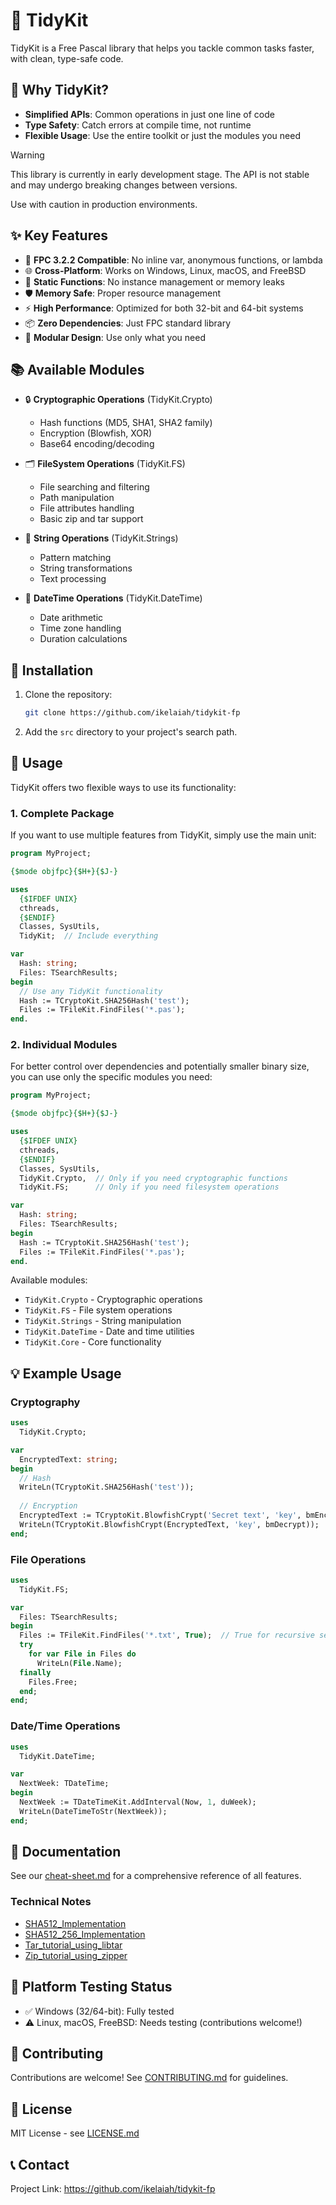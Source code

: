 # 🧰 TidyKit

TidyKit is a Free Pascal library that helps you tackle common tasks faster, with clean, type-safe code.

## 🎯 Why TidyKit?

- **Simplified APIs**: Common operations in just one line of code
- **Type Safety**: Catch errors at compile time, not runtime
- **Flexible Usage**: Use the entire toolkit or just the modules you need

> [!WARNING]
> This library is currently in early development stage. The API is not stable and may undergo breaking changes between versions. 
> 
> Use with caution in production environments.

## ✨ Key Features

- 🎯 **FPC 3.2.2 Compatible**: No inline var, anonymous functions, or lambda
- 🌐 **Cross-Platform**: Works on Windows, Linux, macOS, and FreeBSD
- 🧱 **Static Functions**: No instance management or memory leaks
- 🛡️ **Memory Safe**: Proper resource management
- ⚡ **High Performance**: Optimized for both 32-bit and 64-bit systems
- 📦 **Zero Dependencies**: Just FPC standard library
- 🔄 **Modular Design**: Use only what you need

## 📚 Available Modules

- 🔒 **Cryptographic Operations** (TidyKit.Crypto)
  - Hash functions (MD5, SHA1, SHA2 family)
  - Encryption (Blowfish, XOR)
  - Base64 encoding/decoding

- 🗂️ **FileSystem Operations** (TidyKit.FS)
  - File searching and filtering
  - Path manipulation
  - File attributes handling
  - Basic zip and tar support

- 📝 **String Operations** (TidyKit.Strings)
  - Pattern matching
  - String transformations
  - Text processing

- 📅 **DateTime Operations** (TidyKit.DateTime)
  - Date arithmetic
  - Time zone handling
  - Duration calculations

## 🚀 Installation

1. Clone the repository:
   ```bash
   git clone https://github.com/ikelaiah/tidykit-fp
   ```

2. Add the `src` directory to your project's search path.

## 📖 Usage

TidyKit offers two flexible ways to use its functionality:

### 1. Complete Package

If you want to use multiple features from TidyKit, simply use the main unit:

```pascal
program MyProject;

{$mode objfpc}{$H+}{$J-}

uses
  {$IFDEF UNIX}
  cthreads,
  {$ENDIF}
  Classes, SysUtils,
  TidyKit;  // Include everything

var
  Hash: string;
  Files: TSearchResults;
begin
  // Use any TidyKit functionality
  Hash := TCryptoKit.SHA256Hash('test');
  Files := TFileKit.FindFiles('*.pas');
end.
```

### 2. Individual Modules

For better control over dependencies and potentially smaller binary size, you can use only the specific modules you need:

```pascal
program MyProject;

{$mode objfpc}{$H+}{$J-}

uses
  {$IFDEF UNIX}
  cthreads,
  {$ENDIF}
  Classes, SysUtils,
  TidyKit.Crypto,  // Only if you need cryptographic functions
  TidyKit.FS;      // Only if you need filesystem operations

var
  Hash: string;
  Files: TSearchResults;
begin
  Hash := TCryptoKit.SHA256Hash('test');
  Files := TFileKit.FindFiles('*.pas');
end.
```

Available modules:
- `TidyKit.Crypto` - Cryptographic operations
- `TidyKit.FS` - File system operations
- `TidyKit.Strings` - String manipulation
- `TidyKit.DateTime` - Date and time utilities
- `TidyKit.Core` - Core functionality

## 💡 Example Usage

### Cryptography
```pascal
uses
  TidyKit.Crypto;

var
  EncryptedText: string;
begin
  // Hash
  WriteLn(TCryptoKit.SHA256Hash('test'));
  
  // Encryption
  EncryptedText := TCryptoKit.BlowfishCrypt('Secret text', 'key', bmEncrypt);
  WriteLn(TCryptoKit.BlowfishCrypt(EncryptedText, 'key', bmDecrypt));
end;
```

### File Operations
```pascal
uses
  TidyKit.FS;

var
  Files: TSearchResults;
begin
  Files := TFileKit.FindFiles('*.txt', True);  // True for recursive search
  try
    for var File in Files do
      WriteLn(File.Name);
  finally
    Files.Free;
  end;
end;
```

### Date/Time Operations
```pascal
uses
  TidyKit.DateTime;

var
  NextWeek: TDateTime;
begin
  NextWeek := TDateTimeKit.AddInterval(Now, 1, duWeek);
  WriteLn(DateTimeToStr(NextWeek));
end;
```

## 📖 Documentation

See our [cheat-sheet.md](docs/cheat-sheet.md) for a comprehensive reference of all features.

### Technical Notes

- [SHA512_Implementation](docs/SHA512_Implementation.md)
- [SHA512_256_Implementation](docs/SHA512_256_Implementation.md)
- [Tar_tutorial_using_libtar](docs/Tar_tutorial_using_libtar.md)
- [Zip_tutorial_using_zipper](docs/Zip_tutorial_using_zipper.md)

## 🧪 Platform Testing Status

- ✅ Windows (32/64-bit): Fully tested
- ⚠️ Linux, macOS, FreeBSD: Needs testing (contributions welcome!)

## 🤝 Contributing

Contributions are welcome! See [CONTRIBUTING.md](CONTRIBUTING.md) for guidelines.

## 📝 License

MIT License - see [LICENSE.md](LICENSE.md)

## 📞 Contact

Project Link: https://github.com/ikelaiah/tidykit-fp
